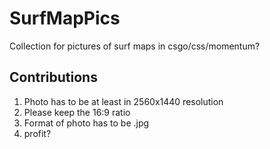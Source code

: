 # SurfMapPics
Collection for pictures of surf maps in csgo/css/momentum?

## Contributions
1. Photo has to be at least in 2560x1440 resolution
2. Please keep the 16:9 ratio
3. Format of photo has to be .jpg
4. profit?
